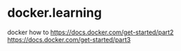 # docker.learning
docker how to
https://docs.docker.com/get-started/part2
https://docs.docker.com/get-started/part3
